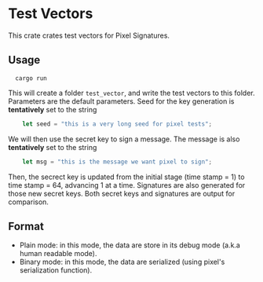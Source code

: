 # Test Vectors

This crate crates test vectors for Pixel Signatures.

## Usage

```
  cargo run
```

This will create a folder `test_vector`, and write the test vectors to this folder.
Parameters are the default parameters.
Seed for the key generation is __tentatively__ set to the string
```rust
    let seed = "this is a very long seed for pixel tests";
```
We will then use the secret key to sign a message.
The message is also __tentatively__ set to the string
```rust
    let msg = "this is the message we want pixel to sign";
```

Then, the secrect key is updated from the initial stage (time stamp = 1) to
time stamp = 64, advancing 1 at a time. Signatures are also generated for those
new secret keys. Both secret keys and signatures are output for comparison.

## Format

* Plain mode: in this mode, the data are store in its debug mode (a.k.a human readable mode).
* Binary mode: in this mode, the data are serialized (using pixel's serialization function).
